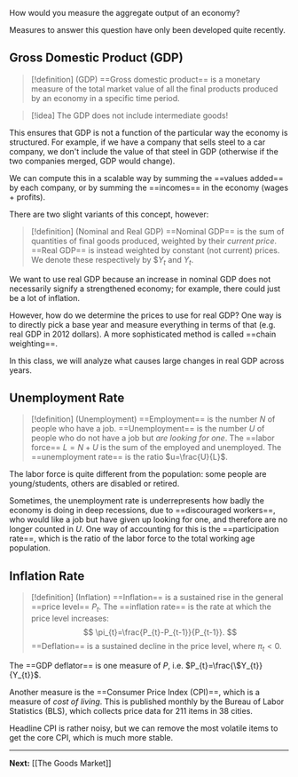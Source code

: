 How would you measure the aggregate output of an economy?

Measures to answer this question have only been developed quite recently.

## Gross Domestic Product (GDP)

> [!definition] (GDP)
> ==Gross domestic product== is a monetary measure of the total market value of all the final products produced by an economy in a specific time period.

> [!idea]
> The GDP does not include intermediate goods!

This ensures that GDP is not a function of the particular way the economy is structured. For example, if we have a company that sells steel to a car company, we don't include the value of that steel in GDP (otherwise if the two companies merged, GDP would change).

We can compute this in a scalable way by summing the ==values added== by each company, or by summing the ==incomes== in the economy (wages + profits).

There are two slight variants of this concept, however:

> [!definition] (Nominal and Real GDP)
> ==Nominal GDP== is the sum of quantities of final goods produced, weighted by their *current price*. ==Real GDP== is instead weighted by constant (not current) prices. We denote these respectively by $\$Y_{t}$ and $Y_{t}$.

We want to use real GDP because an increase in nominal GDP does not necessarily signify a strengthened economy; for example, there could just be a lot of inflation.

However, how do we determine the prices to use for real GDP? One way is to directly pick a base year and measure everything in terms of that (e.g. real GDP in 2012 dollars). A more sophisticated method is called ==chain weighting==.

In this class, we will analyze what causes large changes in real GDP across years.

## Unemployment Rate

> [!definition] (Unemployment)
> ==Employment== is the number $N$ of people who have a job. ==Unemployment== is the number $U$ of people who do not have a job but *are looking for one*. The ==labor force== $L=N+U$ is the sum of the employed and unemployed. The ==unemployment rate== is the ratio $u=\frac{U}{L}$.

The labor force is quite different from the population: some people are young/students, others are disabled or retired.

Sometimes, the unemployment rate is underrepresents how badly the economy is doing in deep recessions, due to ==discouraged workers==, who would like a job but have given up looking for one, and therefore are no longer counted in $U$. One way of accounting for this is the ==participation rate==, which is the ratio of the labor force to the total working age population.

## Inflation Rate

> [!definition] (Inflation)
> ==Inflation== is a sustained rise in the general ==price level== $P_{t}$. The ==inflation rate== is the rate at which the price level increases:
> $$
> \pi_{t}=\frac{P_{t}-P_{t-1}}{P_{t-1}}.
> $$
> ==Deflation== is a sustained decline in the price level, where $\pi_{t}<0$.

The ==GDP deflator== is one measure of $P$, i.e. $P_{t}=\frac{\$Y_{t}}{Y_{t}}$.

Another measure is the ==Consumer Price Index (CPI)==, which is a measure of *cost of living*. This is published monthly by the Bureau of Labor Statistics (BLS), which collects price data for 211 items in 38 cities.

Headline CPI is rather noisy, but we can remove the most volatile items to get the core CPI, which is much more stable.

---

**Next:** [[The Goods Market]]